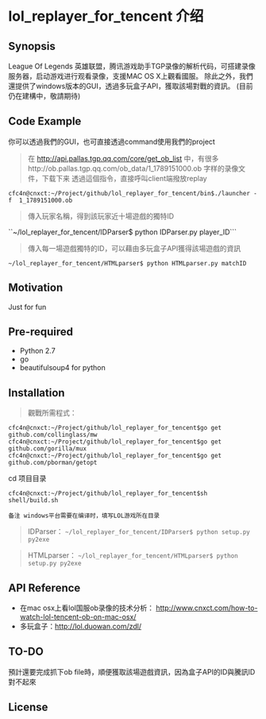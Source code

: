 # lol_replayer_for_tencent 介绍

## Synopsis

League Of Legends 英雄联盟，腾讯游戏助手TGP录像的解析代码，可搭建录像服务器，启动游戏进行观看录像，支援MAC OS X上觀看國服。
除此之外，我們還提供了windows版本的GUI，透過多玩盒子API，獲取該場對戰的資訊。
(目前仍在建構中，敬請期待)

## Code Example

你可以透過我們的GUI，也可直接透過command使用我們的project

>在 http://api.pallas.tgp.qq.com/core/get_ob_list 中，有很多http://ob.pallas.tgp.qq.com/ob_data/1_1789151000.ob 字样的录像文件，下载下来
>透過這個指令，直接呼叫client端撥放replay

``cfc4n@cnxct:~/Project/github/lol_replayer_for_tencent/bin$./launcher -f  1_1789151000.ob``

>傳入玩家名稱，得到該玩家近十場遊戲的獨特ID

``~/lol_replayer_for_tencent/IDParser$ python IDParser.py player_ID```

>傳入每一場遊戲獨特的ID，可以藉由多玩盒子API獲得該場遊戲的資訊

``~/lol_replayer_for_tencent/HTMLparser$ python HTMLparser.py matchID``

## Motivation

Just for fun
## Pre-required


- Python 2.7
- go 
- beautifulsoup4 for python


## Installation

> 觀戰所需程式：

``cfc4n@cnxct:~/Project/github/lol_replayer_for_tencent$go get github.com/collinglass/mw``
``cfc4n@cnxct:~/Project/github/lol_replayer_for_tencent$go get github.com/gorilla/mux``
``cfc4n@cnxct:~/Project/github/lol_replayer_for_tencent$go get github.com/pborman/getopt``

cd 项目目录

``cfc4n@cnxct:~/Project/github/lol_replayer_for_tencent$sh shell/build.sh``

``备注 windows平台需要在编译时，填写LOL游戏所在目录``

> IDParser：
``~/lol_replayer_for_tencent/IDParser$ python setup.py py2exe``

> HTMLparser：
``~/lol_replayer_for_tencent/HTMLparser$ python setup.py py2exe``

## API Reference

- 在mac osx上看lol国服ob录像的技术分析： http://www.cnxct.com/how-to-watch-lol-tencent-ob-on-mac-osx/
- 多玩盒子：http://lol.duowan.com/zdl/

## TO-DO

預計還要完成抓下ob file時，順便獲取該場遊戲資訊，因為盒子API的ID與騰訊ID對不起來

## License


